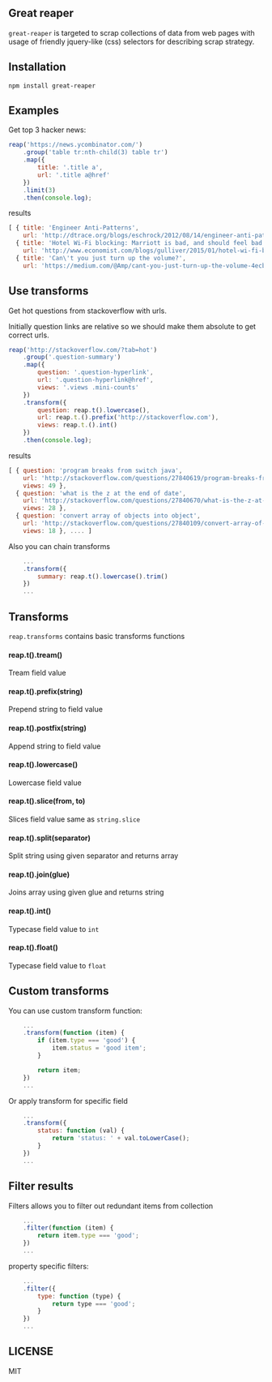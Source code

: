 ## Great reaper

`great-reaper` is targeted to scrap collections of data from web pages with usage of friendly jquery-like (css) selectors for describing scrap strategy.

## Installation

```
npm install great-reaper
```

## Examples

Get top 3 hacker news:

```js
reap('https://news.ycombinator.com/')
	.group('table tr:nth-child(3) table tr')
	.map({
		title: '.title a',
		url: '.title a@href'
	})
	.limit(3)
	.then(console.log);
```

results

```js
[ { title: 'Engineer Anti-Patterns',
    url: 'http://dtrace.org/blogs/eschrock/2012/08/14/engineer-anti-patterns/' },
  { title: 'Hotel Wi-Fi blocking: Marriott is bad, and should feel bad',
    url: 'http://www.economist.com/blogs/gulliver/2015/01/hotel-wi-fi-blocking' },
  { title: 'Can\'t you just turn up the volume?',
    url: 'https://medium.com/@Amp/cant-you-just-turn-up-the-volume-4ecb7fc422a' } ]
```

## Use transforms

Get hot questions from stackoverflow with urls.

Initially question links are relative so we should make them absolute to get correct urls.

```js
reap('http://stackoverflow.com/?tab=hot')
	.group('.question-summary')
	.map({
		question: '.question-hyperlink',
		url: '.question-hyperlink@href',
		views: '.views .mini-counts'
	})
	.transform({
		question: reap.t().lowercase(),
		url: reap.t.().prefix('http://stackoverflow.com'),
		views: reap.t.().int()
	})
	.then(console.log);
```

results

```js
[ { question: 'program breaks from switch java',
    url: 'http://stackoverflow.com/questions/27840619/program-breaks-from-switch-java',
    views: 49 },
  { question: 'what is the z at the end of date',
    url: 'http://stackoverflow.com/questions/27840670/what-is-the-z-at-the-end-of-date',
    views: 28 },
  { question: 'convert array of objects into object',
    url: 'http://stackoverflow.com/questions/27840109/convert-array-of-objects-into-object',
    views: 18 }, .... ]
```

Also you can chain transforms

```js
	...
	.transform({
		summary: reap.t().lowercase().trim()
	})
	...
```

## Transforms

`reap.transforms` contains basic transforms functions

#### reap.t().tream()

Tream field value

#### reap.t().prefix(string)

Prepend string to field value

#### reap.t().postfix(string)

Append string to field value

#### reap.t().lowercase()

Lowercase field value

#### reap.t().slice(from, to)

Slices field value same as `string.slice`

#### reap.t().split(separator)

Split string using given separator and returns array

#### reap.t().join(glue)

Joins array using given glue and returns string

#### reap.t().int()

Typecase field value to `int`

#### reap.t().float()

Typecase field value to `float`

## Custom transforms

You can use custom transform function:

```js
	...
	.transform(function (item) {
		if (item.type === 'good') {
			item.status = 'good item';
		}

		return item;
	})
	...
```

Or apply transform for specific field

```js
	...
	.transform({
		status: function (val) {
			return 'status: ' + val.toLowerCase();
		}
	})
	...
```

## Filter results

Filters allows you to filter out redundant items from collection

```js
	...
	.filter(function (item) {
		return item.type === 'good';
	})
	...
```

property specific filters:

```js
	...
	.filter({
		type: function (type) {
			return type === 'good';
		}
	})
	...
```

## LICENSE

MIT
